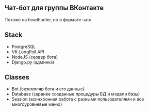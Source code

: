 ## Чат-бот для группы ВКонтакте
Похоже на headhunter, но в формате чата

## Stack
- PostgreSQL
- VK LongPoll API
- NodeJS (сервер бота)
- Django.py (админка)

## Classes
- Bot (экземпляр бота и его данные)
- Database (заранее созданные процедуры БД и модели базы)
- Session (асинхронная работа с разными пользователями и все многоуровневые меню)
